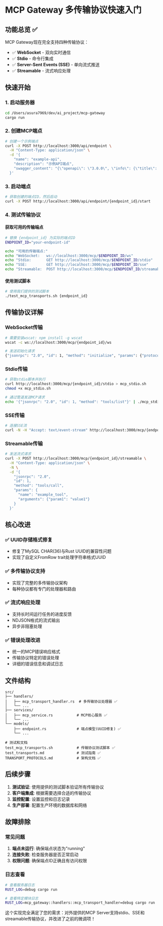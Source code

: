 # MCP Gateway 多传输协议快速入门

## 功能总览 ✅

MCP Gateway现在完全支持四种传输协议：

- ✅ **WebSocket** - 双向实时通信
- ✅ **Stdio** - 命令行集成
- ✅ **Server-Sent Events (SSE)** - 单向流式推送
- ✅ **Streamable** - 流式响应处理

## 快速开始

### 1. 启动服务器
```bash
cd /Users/asura7969/dev/ai_project/mcp-gateway
cargo run
```

### 2. 创建MCP端点
```bash
# 创建一个示例端点
curl -X POST http://localhost:3000/api/endpoint \
  -H "Content-Type: application/json" \
  -d '{
    "name": "example-api",
    "description": "示例API端点",
    "swagger_content": "{\"openapi\": \"3.0.0\", \"info\": {\"title\": \"Example API\", \"version\": \"1.0.0\"}, \"paths\": {\"/test\": {\"get\": {\"summary\": \"测试端点\"}}}}"
  }'
```

### 3. 启动端点
```bash
# 获取创建的端点ID，然后启动
curl -X POST http://localhost:3000/api/endpoint/{endpoint_id}/start
```

### 4. 测试传输协议

#### 获取可用的传输端点
```bash
# 替换 {endpoint_id} 为实际的端点ID
ENDPOINT_ID="your-endpoint-id"

echo "可用的传输端点:"
echo "WebSocket:   ws://localhost:3000/mcp/$ENDPOINT_ID/ws"
echo "Stdio:       GET http://localhost:3000/mcp/$ENDPOINT_ID/stdio"
echo "SSE:         GET http://localhost:3000/mcp/$ENDPOINT_ID/sse"
echo "Streamable:  POST http://localhost:3000/mcp/$ENDPOINT_ID/streamable"
```

#### 使用测试脚本
```bash
# 使用我们提供的测试脚本
./test_mcp_transports.sh {endpoint_id}
```

## 传输协议详解

### WebSocket传输
```bash
# 需要安装wscat: npm install -g wscat
wscat -c ws://localhost:3000/mcp/{endpoint_id}/ws

# 发送初始化请求
{"jsonrpc": "2.0", "id": 1, "method": "initialize", "params": {"protocolVersion": "2024-11-05", "capabilities": {}, "clientInfo": {"name": "test-client", "version": "1.0.0"}}}
```

### Stdio传输
```bash
# 获取stdio脚本并执行
curl http://localhost:3000/mcp/{endpoint_id}/stdio > mcp_stdio.sh
chmod +x mcp_stdio.sh

# 通过管道发送MCP请求
echo '{"jsonrpc": "2.0", "id": 1, "method": "tools/list"}' | ./mcp_stdio.sh
```

### SSE传输
```bash
# 连接SSE流
curl -N -H "Accept: text/event-stream" http://localhost:3000/mcp/{endpoint_id}/sse
```

### Streamable传输
```bash
# 发送流式请求
curl -X POST http://localhost:3000/mcp/{endpoint_id}/streamable \
  -H "Content-Type: application/json" \
  -N \
  -d '{
    "jsonrpc": "2.0",
    "id": 1,
    "method": "tools/call",
    "params": {
      "name": "example_tool",
      "arguments": {"param1": "value1"}
    }
  }'
```

## 核心改进

### ✅ UUID存储格式修复
- 修复了MySQL CHAR(36)与Rust UUID的兼容性问题
- 实现了自定义FromRow trait处理字符串格式UUID

### ✅ 多传输协议支持
- 实现了完整的多传输协议架构
- 每种协议都有专门的处理器和路由

### ✅ 流式响应处理
- 支持长时间运行任务的进度反馈
- NDJSON格式的流式输出
- 异步非阻塞处理

### ✅ 错误处理改进
- 统一的MCP错误响应格式
- 传输协议特定的错误处理
- 详细的错误信息和调试日志

## 文件结构
```
src/
├── handlers/
│   ├── mcp_transport_handler.rs  # 多传输协议处理器 ✅
│   └── ...
├── services/
│   ├── mcp_service.rs           # MCP核心服务 ✅
│   └── ...
└── models/
    ├── endpoint.rs              # 端点模型(UUID修复) ✅
    └── ...

# 测试和文档
test_mcp_transports.sh           # 传输协议测试脚本 ✅
test_transports.md               # 测试指南 ✅
TRANSPORT_PROTOCOLS.md           # 架构文档 ✅
```

## 后续步骤

1. **测试验证**: 使用提供的测试脚本验证所有传输协议
2. **客户端集成**: 根据需要选择合适的传输协议
3. **监控配置**: 设置监控和日志记录
4. **生产部署**: 配置生产环境的数据库和网络

## 故障排除

### 常见问题
1. **端点未运行**: 确保端点状态为"running"
2. **连接失败**: 检查服务器是否正常启动
3. **权限问题**: 确保端点ID正确且有访问权限

### 日志查看
```bash
# 查看服务器日志
RUST_LOG=debug cargo run

# 查看特定模块日志
RUST_LOG=mcp_gateway::handlers::mcp_transport_handler=debug cargo run
```

这个实现完全满足了您的需求：对外提供的MCP Server支持stdio、SSE和streamable传输协议，并改进了之前的微调项！